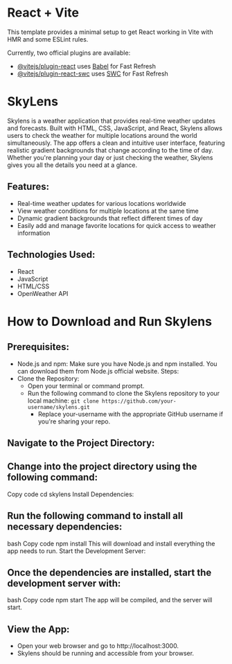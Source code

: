 # React + Vite

This template provides a minimal setup to get React working in Vite with HMR and some ESLint rules.

Currently, two official plugins are available:

- [@vitejs/plugin-react](https://github.com/vitejs/vite-plugin-react/blob/main/packages/plugin-react/README.md) uses [Babel](https://babeljs.io/) for Fast Refresh
- [@vitejs/plugin-react-swc](https://github.com/vitejs/vite-plugin-react-swc) uses [SWC](https://swc.rs/) for Fast Refresh


# SkyLens

Skylens is a weather application that provides real-time weather updates and forecasts. Built with HTML, CSS, JavaScript, and React, Skylens allows users to check the weather for multiple locations around the world simultaneously. The app offers a clean and intuitive user interface, featuring realistic gradient backgrounds that change according to the time of day. Whether you're planning your day or just checking the weather, Skylens gives you all the details you need at a glance.

Features:
-

- Real-time weather updates for various locations worldwide
- View weather conditions for multiple locations at the same time
- Dynamic gradient backgrounds that reflect different times of day
- Easily add and manage favorite locations for quick access to weather information


Technologies Used:
-
- React
- JavaScript
- HTML/CSS
- OpenWeather API






# How to Download and Run Skylens

Prerequisites:
-
- Node.js and npm: Make sure you have Node.js and npm installed. You can download them from Node.js official website.
Steps:
- Clone the Repository:
  - Open your terminal or command prompt.
  - Run the following command to clone the Skylens repository to your local machine:
      `git clone https://github.com/your-username/skylens.git`
    - Replace your-username with the appropriate GitHub username if you're sharing your repo.

Navigate to the Project Directory:
-

Change into the project directory using the following command:
-
Copy code
cd skylens
Install Dependencies:

Run the following command to install all necessary dependencies:
-
bash
Copy code
npm install
This will download and install everything the app needs to run.
Start the Development Server:

Once the dependencies are installed, start the development server with:
-
bash
Copy code
npm start
The app will be compiled, and the server will start.

View the App:
- 
- Open your web browser and go to http://localhost:3000.
- Skylens should be running and accessible from your browser.
